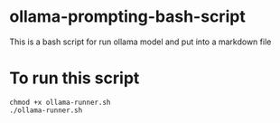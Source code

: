 # ollama-prompting-bash-script
This is a bash script for run ollama model and put into a markdown file

# To run this script
```
chmod +x ollama-runner.sh
./ollama-runner.sh
```
